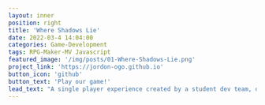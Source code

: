 ```yaml
---
layout: inner
position: right
title: 'Where Shadows Lie'
date: 2022-03-4 14:04:00
categories: Game-Development
tags: RPG-Maker-MV Javascript
featured_image: '/img/posts/01-Where-Shadows-Lie.png'
project_link: 'https://jordon-ogo.github.io'
button_icon: 'github'
button_text: 'Play our game!'
lead_text: "A single player experience created by a student dev team, developed in the RPG Maker MV game engine. Most plugins were custom made using Javascript to add the features we wanted."
---
```

